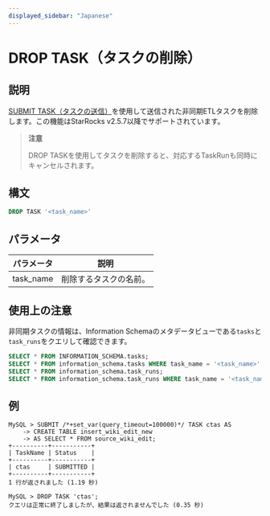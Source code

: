 ```yaml
---
displayed_sidebar: "Japanese"
---
```


# DROP TASK（タスクの削除）

## 説明

[SUBMIT TASK（タスクの送信）](./SUBMIT_TASK.md)を使用して送信された非同期ETLタスクを削除します。この機能はStarRocks v2.5.7以降でサポートされています。

> **注意**
>
> DROP TASKを使用してタスクを削除すると、対応するTaskRunも同時にキャンセルされます。

## 構文

```SQL
DROP TASK '<task_name>'
```

## パラメータ

| **パラメータ** | **説明**                     |
| ------------- | ----------------------------- |
| task_name     | 削除するタスクの名前。        |

## 使用上の注意

非同期タスクの情報は、Information Schemaのメタデータビューである`tasks`と`task_runs`をクエリして確認できます。

```SQL
SELECT * FROM INFORMATION_SCHEMA.tasks;
SELECT * FROM information_schema.tasks WHERE task_name = '<task_name>';
SELECT * FROM information_schema.task_runs;
SELECT * FROM information_schema.task_runs WHERE task_name = '<task_name>';
```

## 例

```Plain
MySQL > SUBMIT /*+set_var(query_timeout=100000)*/ TASK ctas AS
    -> CREATE TABLE insert_wiki_edit_new
    -> AS SELECT * FROM source_wiki_edit;
+----------+-----------+
| TaskName | Status    |
+----------+-----------+
| ctas     | SUBMITTED |
+----------+-----------+
1 行が返されました (1.19 秒)

MySQL > DROP TASK 'ctas';
クエリは正常に終了しましたが、結果は返されませんでした (0.35 秒)
```
